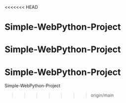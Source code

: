 <<<<<<< HEAD
# Simple-WebPython-Project
Simple-WebPython-Project
=======
# Simple-WebPython-Project
Simple-WebPython-Project
>>>>>>> origin/main
